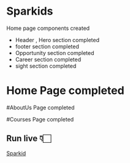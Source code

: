 # Sparkids

Home page components created
  
- Header , Hero section completed
- footer section completed
- Opportunity section completed
- Career section completed
- sight section completed

# Home Page completed

#AboutUs Page completed

#Courses Page completed

## Run live 👇🏻
[Sparkid](https://AmullyaPatil.github.io/Sparkids)

